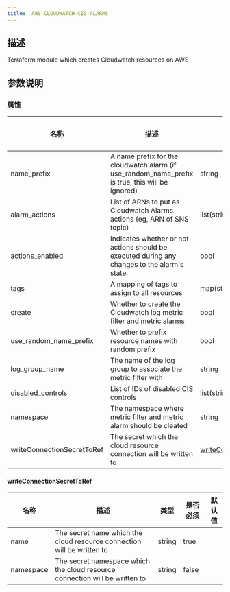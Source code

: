 ```yaml
---
title:  AWS CLOUDWATCH-CIS-ALARMS
---
```


## 描述

Terraform module which creates Cloudwatch resources on AWS

## 参数说明


### 属性

 名称 | 描述 | 类型 | 是否必须 | 默认值 
 ------------ | ------------- | ------------- | ------------- | ------------- 
 name_prefix | A name prefix for the cloudwatch alarm (if use_random_name_prefix is true, this will be ignored) | string | false |  
 alarm_actions | List of ARNs to put as Cloudwatch Alarms actions (eg, ARN of SNS topic) | list(string) | false |  
 actions_enabled | Indicates whether or not actions should be executed during any changes to the alarm's state. | bool | false |  
 tags | A mapping of tags to assign to all resources | map(string) | false |  
 create | Whether to create the Cloudwatch log metric filter and metric alarms | bool | false |  
 use_random_name_prefix | Whether to prefix resource names with random prefix | bool | false |  
 log_group_name | The name of the log group to associate the metric filter with | string | false |  
 disabled_controls | List of IDs of disabled CIS controls | list(string) | false |  
 namespace | The namespace where metric filter and metric alarm should be cleated | string | false |  
 writeConnectionSecretToRef | The secret which the cloud resource connection will be written to | [writeConnectionSecretToRef](#writeConnectionSecretToRef) | false |  


#### writeConnectionSecretToRef

 名称 | 描述 | 类型 | 是否必须 | 默认值 
 ------------ | ------------- | ------------- | ------------- | ------------- 
 name | The secret name which the cloud resource connection will be written to | string | true |  
 namespace | The secret namespace which the cloud resource connection will be written to | string | false |  
